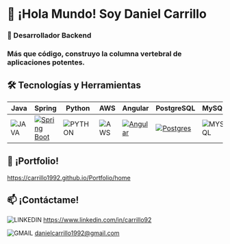 # 👋 ¡Hola Mundo! Soy Daniel Carrillo

### 🚀 Desarrollador Backend

### Más que código, construyo la columna vertebral de aplicaciones potentes.

## 🛠️ Tecnologías y Herramientas

| Java | Spring | Python | AWS | Angular | PostgreSQL | MySQL |
|--------|--------|-------|--------|-----------|--------------|-------|
| ![JAVA](https://img.shields.io/badge/Java-007396?style=for-the-badge&logo=java&logoColor=white)  | [![Spring Boot](https://img.shields.io/badge/Spring%20Boot-6DB33F?logo=springboot&logoColor=fff)](#) | ![PYTHON](https://img.shields.io/badge/Python-14354C?style=for-the-badge&logo=python&logoColor=white) | ![AWS](https://img.shields.io/badge/AWS-232F3E?style=for-the-badge&logo=amazon-aws&logoColor=white) |[![Angular](https://img.shields.io/badge/Angular-%23DD0031.svg?logo=angular&logoColor=white)](#) |[![Postgres](https://img.shields.io/badge/Postgres-%23316192.svg?logo=postgresql&logoColor=white)](#) | ![MYSQL](https://img.shields.io/badge/MySQL-005C84.svg?style=for-the-badge&logo=mysql&logoColor=white) |

## 🌠 ¡Portfolio!

https://carrillo1992.github.io/Portfolio/home

## 📫 ¡Contáctame!

![LINKEDIN](https://img.shields.io/badge/LinkedIn-0077B5?style=for-the-badge&logo=linkedin&logoColor=white)
https://www.linkedin.com/in/carrillo92 

![GMAIL](https://img.shields.io/badge/Gmail-D14836?style=for-the-badge&logo=gmail&logoColor=white)
danielcarrillo1992@gmail.com  
